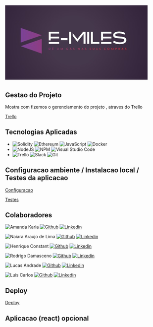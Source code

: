 # ![E-miles](./assets/logo.png)


## Gestao do Projeto

Mostra com fizemos o gerenciamento do projeto , atraves do Trello

[Trello](./.readme/gestao.md)

## Tecnologias Aplicadas

 - ![Solidity](https://img.shields.io/badge/Solidity-%23363636.svg?style=for-the-badge&logo=solidity&logoColor=white) ![Ethereum](https://img.shields.io/badge/Ethereum-3C3C3D?style=for-the-badge&logo=Ethereum&logoColor=white)  ![JavaScript](	https://img.shields.io/badge/JavaScript-F7DF1E?style=for-the-badge&logo=javascript&logoColor=black) ![Docker](https://img.shields.io/badge/docker-%230db7ed.svg?style=for-the-badge&logo=docker&logoColor=white)
 - ![NodeJS](https://img.shields.io/badge/Node.js-43853D?style=for-the-badge&logo=node.js&logoColor=white) 	![NPM](https://img.shields.io/badge/NPM-%23000000.svg?style=for-the-badge&logo=npm&logoColor=white)  ![Visual Studio Code](https://img.shields.io/badge/Visual%20Studio%20Code-0078d7.svg?style=for-the-badge&logo=visual-studio-code&logoColor=white)
 - ![Trello](https://img.shields.io/badge/Trello-%23026AA7.svg?style=for-the-badge&logo=Trello&logoColor=white) ![Slack](https://img.shields.io/badge/Slack-4A154B?style=for-the-badge&logo=slack&logoColor=white) ![Git](https://img.shields.io/badge/git-%23F05033.svg?style=for-the-badge&logo=git&logoColor=white) 



## Configuracao ambiente / Instalacao local / Testes da aplicacao 

[Configuracao](./.readme/config.md)


[Testes](./.readme/testes.md)

## Colaboradores 

![Amanda Karla](https://img.shields.io/badge/Dev-Amanda%20Karla-lightgrey?style=for-the-badge&logo=devdotto) [![Github](https://img.shields.io/badge/GitHub-100000?style=for-the-badge&logo=github&logoColor=white)](https://github.com/Amanda-Almeida-costa) [![Linkedin](https://img.shields.io/badge/LinkedIn-0077B5?style=for-the-badge&logo=linkedin&logoColor=white)](https://www.linkedin.com/in/amanda-almeida-312942232)

![Naiara Araujo de Lima](https://img.shields.io/badge/Dev-Naiara%20Araujo%20de%20Lima-lightgrey?style=for-the-badge&logo=devdotto) [![Github](https://img.shields.io/badge/GitHub-100000?style=for-the-badge&logo=github&logoColor=white)](https://github.com/Araujopuyanawa) [![Linkedin](https://img.shields.io/badge/LinkedIn-0077B5?style=for-the-badge&logo=linkedin&logoColor=white)](https://www.linkedin.com/in/naiara-araujo-de-lima-149697239)

![Henrique Constant](https://img.shields.io/badge/Dev-Henrique%20Constant-lightgrey?style=for-the-badge&logo=devdotto) [![Github](https://img.shields.io/badge/GitHub-100000?style=for-the-badge&logo=github&logoColor=white)](https://github.com/hennrique777) [![Linkedin](https://img.shields.io/badge/LinkedIn-0077B5?style=for-the-badge&logo=linkedin&logoColor=white)](https://www.linkedin.com/in/henrique-constant-6955a3236)  

![Rodrigo Damasceno](https://img.shields.io/badge/Dev-Rodrigo%20Damasceno-lightgrey?style=for-the-badge&logo=devdotto) [![Github](https://img.shields.io/badge/GitHub-100000?style=for-the-badge&logo=github&logoColor=white)](https://github.com/Rodrigodsgit) [![Linkedin](https://img.shields.io/badge/LinkedIn-0077B5?style=for-the-badge&logo=linkedin&logoColor=white)](https://www.linkedin.com/in/rodrigo-damasceno-41036b192)  

![Lucas Andrade](https://img.shields.io/badge/Dev-Lucas%20Andrade-lightgrey?style=for-the-badge&logo=devdotto) [![Github](https://img.shields.io/badge/GitHub-100000?style=for-the-badge&logo=github&logoColor=white)](https://github.com/Lucas-andrade-nascimento) [![Linkedin](https://img.shields.io/badge/LinkedIn-0077B5?style=for-the-badge&logo=linkedin&logoColor=white)](https://www.linkedin.com/in/lucas-as-nascimento)

 ![Luis Carlos](https://img.shields.io/badge/Dev-Luis%20Carlos%20Silva-lightgrey?style=for-the-badge&logo=devdotto) [![Github](https://img.shields.io/badge/GitHub-100000?style=for-the-badge&logo=github&logoColor=white)](https://www.github.com/luisroxis) [![Linkedin](https://img.shields.io/badge/LinkedIn-0077B5?style=for-the-badge&logo=linkedin&logoColor=white)](https://www.linkedin.com/in/luiscroxis)  


## Deploy 

[Deploy](./.readme/deploy.md)

## Aplicacao (react) opcional 